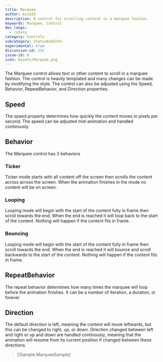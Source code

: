 ```yaml
---
title: Marquee
author: Avid29
description: A control for scrolling content in a marquee fashion.
keywords: Marquee, Control
dev_langs:
  - csharp
category: Controls
subcategory: StatusAndInfo
experimental: true
discussion-id: 231 
issue-id: 0
icon: Assets/Marquee.png
---
```


The Marquee control allows text or other content to scroll in a marquee fashion. The control is heavily templated and many changes can be made by modifying the style. The control can also be adjusted using the Speed, Behavior, RepeatBehavior, and Direction properties.

## Speed

The speed property determines how quickly the content moves in pixels per second. The speed can be adjusted mid-animation and handled continously.

## Behavior

The Marquee control has 3 behaviors

### Ticker

Ticker mode starts with all content off the screen then scrolls the content across across the screen. When the animation finishes in the mode no content will be on screen.

### Looping

Looping mode will begin with the start of the content fully in frame then scroll towards the end. When the end is reached it will loop back to the start of the content. Nothing will happen if the content fits in frame.

### Bouncing

Looping mode will begin with the start of the content fully in frame then scroll towards the end. When the end is reached it will bounce and scroll backwards to the start of the content. Nothing will happen if the content fits in frame.

## RepeatBehavior

The repeat behavior determines how many times the marquee will loop before the animation finishes. It can be a number of iteration, a duration, or forever.

## Direction

The default direction is left, meaning the content will move leftwards, but this can be changed to right, up, or down. Direction changed between left and right or up and down are handled continously, meaning that the animation will resume from its current position if changed between these directions.

> [!Sample MarqueeSample]
